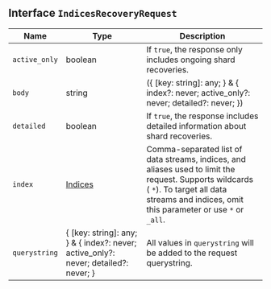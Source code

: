 ## Interface `IndicesRecoveryRequest`

| Name | Type | Description |
| - | - | - |
| `active_only` | boolean | If `true`, the response only includes ongoing shard recoveries. |
| `body` | string | ({ [key: string]: any; } & { index?: never; active_only?: never; detailed?: never; }) | All values in `body` will be added to the request body. |
| `detailed` | boolean | If `true`, the response includes detailed information about shard recoveries. |
| `index` | [Indices](./Indices.md) | Comma-separated list of data streams, indices, and aliases used to limit the request. Supports wildcards ( `*`). To target all data streams and indices, omit this parameter or use `*` or `_all`. |
| `querystring` | { [key: string]: any; } & { index?: never; active_only?: never; detailed?: never; } | All values in `querystring` will be added to the request querystring. |
